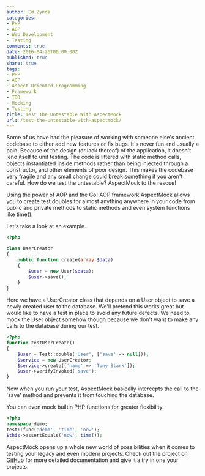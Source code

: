 ```yaml
---
author: Ed Zynda
categories:
- PHP
- AOP
- Web Development
- Testing
comments: true
date: 2016-04-26T00:00:00Z
published: true
share: true
tags:
- PHP
- AOP
- Aspect Oriented Programming
- Framework
- TDD
- Mocking
- Testing
title: Test The Untestable With AspectMock
url: /test-the-untestable-with-aspectmock/
---
```


Some of us have had the pleasure of working with someone else's ancient codebase to either add new features or fix bugs. It's never fun and usually a pain. Because of the design (or lack thereof) of the application, it doesn't lend itself to unit testing. The code is littered with static method calls, objects instantiated inside methods rather than being injected through a constructor, and other elements of poor design. This makes the codebase very fragile and any small change could break something if you aren't careful. How do we test the untestable? AspectMock to the rescue!

Using the power of AOP and the Go! AOP framework AspectMock allows you to create test doubles for almost anything anywhere in your code from public and private methods to static methods and even system functions like time().

Let's take a look at an example.

```php
<?php

class UserCreator
{
    public function create(array $data)
    {
        $user = new User($data);
        $user->save();
    }
}
```
Here we have a UserCreator class that depends on a User object to save a newly created user to the database. We'll pretend this works great but would like to have a test in place to avoid any future defects. We need to mock the User object somehow though because we don't want to make any calls to the database during our test.

```php
<?php
function testUserCreate()
{
    $user = Test::double('User', ['save' => null]));
    $service = new UserCreator;
    $service->create(['name' => 'Tony Stark']);
    $user->verifyInvoked('save');
}
```
Now when you run your test, AspectMock basically intercepts the call to the 'save' method and prevents it from touching the database.

You can even mock builtin PHP functions for greater flexibility.

```php
<?php
namespace demo;
test::func('demo', 'time', 'now');
$this->assertEquals('now', time());
```

AspectMock opens up a whole new world of possibilities when it comes to testing your legacy and even modern projects. Check out the project on [GitHub](https://github.com/Codeception/AspectMock "AspectMock") for more detailed documentation and give it a try in one your projects.
